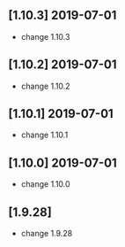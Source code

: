 ## [1.10.3] 2019-07-01

*  change 1.10.3

## [1.10.2] 2019-07-01

*  change 1.10.2

## [1.10.1] 2019-07-01

*  change 1.10.1

## [1.10.0] 2019-07-01

*  change 1.10.0

## [1.9.28]

*  change 1.9.28

